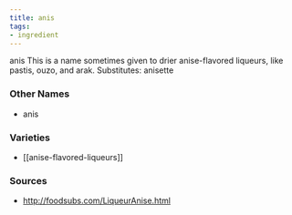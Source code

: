 ```yaml
---
title: anis
tags:
- ingredient
---
```

anis This is a name sometimes given to drier anise-flavored liqueurs, like pastis, ouzo, and arak. Substitutes: anisette

### Other Names

* anis

### Varieties

* [[anise-flavored-liqueurs]]

### Sources
* http://foodsubs.com/LiqueurAnise.html
